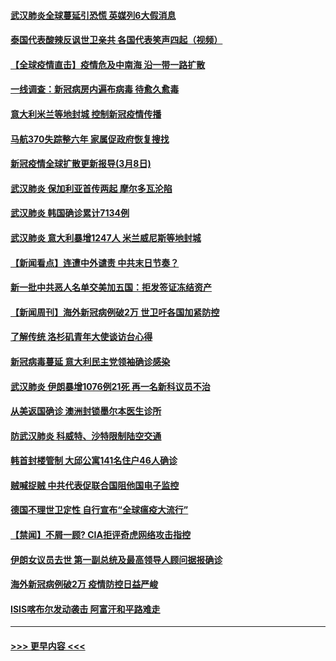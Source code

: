 #### [武汉肺炎全球蔓延引恐慌 英媒列6大假消息](../pages/prog202/a102794910.md?t=03091003) 
#### [泰国代表酸辣反讽世卫亲共 各国代表笑声四起（视频）](../pages/prog202/a102795051.md?t=03091003) 
#### [【全球疫情直击】疫情危及中南海 沿一带一路扩散](../pages/prog202/a102794985.md?t=03091003) 
#### [一线调查：新冠病房内遍布病毒 待愈久愈毒](../pages/prog202/a102794885.md?t=03091003) 
#### [意大利米兰等地封城 控制新冠疫情传播](../pages/prog202/a102794919.md?t=03091003) 
#### [马航370失踪整六年 家属促政府恢复搜找](../pages/prog202/a102794906.md?t=03091003) 
#### [新冠疫情全球扩散更新报导(3月8日)](../pages/prog202/a102794904.md?t=03091003) 
#### [武汉肺炎 保加利亚首传两起 摩尔多瓦沦陷](../pages/prog202/a102794845.md?t=03091003) 
#### [武汉肺炎 韩国确诊累计7134例](../pages/prog202/a102794726.md?t=03091003) 
#### [武汉肺炎 意大利暴增1247人 米兰威尼斯等地封城](../pages/prog202/a102794689.md?t=03091003) 
#### [【新闻看点】连遭中外谴责 中共末日节奏？](../pages/prog202/a102794677.md?t=03091003) 
#### [新一批中共恶人名单交美加五国：拒发签证冻结资产](../pages/prog202/a102794665.md?t=03091003) 
#### [【新闻周刊】海外新冠病例破2万 世卫吁各国加紧防控](../pages/prog202/a102794613.md?t=03091003) 
#### [了解传统 洛杉矶青年大使谈访台心得](../pages/prog202/a102794378.md?t=03091003) 
#### [新冠病毒蔓延 意大利民主党领袖确诊感染](../pages/prog202/a102794368.md?t=03091003) 
#### [武汉肺炎 伊朗暴增1076例21死 再一名新科议员不治](../pages/prog202/a102794260.md?t=03091003) 
#### [从美返国确诊 澳洲封锁墨尔本医生诊所](../pages/prog202/a102794086.md?t=03091003) 
#### [防武汉肺炎 科威特、沙特限制陆空交通](../pages/prog202/a102793875.md?t=03091003) 
#### [韩首封楼管制 大邱公寓141名住户46人确诊](../pages/prog202/a102793841.md?t=03091003) 
#### [贼喊捉贼  中共代表促联合国阻他国电子监控](../pages/prog202/a102793638.md?t=03091003) 
#### [德国不理世卫定性 自行宣布“全球瘟疫大流行”](../pages/prog202/a102793673.md?t=03091003) 
#### [【禁闻】不屑一顾? CIA拒评奇虎网络攻击指控](../pages/prog202/a102793736.md?t=03091003) 
#### [伊朗女议员去世 第一副总统及最高领导人顾问据报确诊](../pages/prog202/a102793591.md?t=03091003) 
#### [海外新冠病例破2万 疫情防控日益严峻](../pages/prog202/a102793661.md?t=03091003) 
#### [ISIS喀布尔发动袭击 阿富汗和平路难走](../pages/prog202/a102793659.md?t=03091003) 

----
#### [ >>> 更早内容 <<< ](../indexes/prog202-earlier.md)
